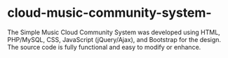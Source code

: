 # cloud-music-community-system-
The Simple Music Cloud Community System was developed using HTML, PHP/MySQL, CSS, JavaScript (jQuery/Ajax), and Bootstrap for the design. The source code is fully functional and easy to modify or enhance.
